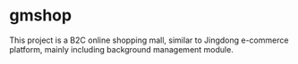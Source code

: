 # gmshop
This project is a B2C online shopping mall, similar to Jingdong e-commerce platform, mainly including background management module.
